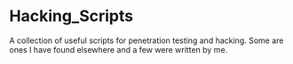 # Hacking_Scripts
 A collection of useful scripts for penetration testing and hacking. Some are ones I have found elsewhere and a few were written by me. 
